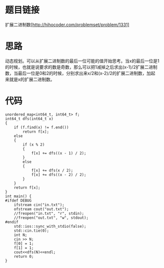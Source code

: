 ﻿# 题目链接
扩展二进制数[http://hihocoder.com/problemset/problem/1331]

# 思路
动态规划。可以从扩展二进制数的最后一位可能的值开始思考。当x的最后一位是1的时候，也就是说要求的数是奇数，那么可以把1减掉之后求出(x-1)/2扩展二进制数，当最后一位是0和2的时候，分别求出来x/2和(x-2)/2的扩展二进制数，加起来就是x的扩展二进制数。

# 代码
	unordered_map<int64_t, int64_t> f;
	int64_t dfs(int64_t x)
	{
		if (f.find(x) != f.end())
			return f[x];
		else
		{
			if (x % 2)
			{
				f[x] += dfs((x - 1) / 2);
			}
			else
			{
				f[x] += dfs(x / 2);
				f[x] += dfs((x - 2) / 2);
			}
		}
		return f[x];
	}
	int main() {
	#ifdef DEBUG
		ifstream cin("in.txt");
		ofstream cout("out.txt");
		//freopen("in.txt", "r", stdin);
		//freopen("out.txt", "w", stdout);
	#endif
		std::ios::sync_with_stdio(false);
		std::cin.tie(0);
		int N;
		cin >> N;
		f[0] = 1;
		f[1] = 1;
		cout<<dfs(N)<<endl;
		return 0;
	}